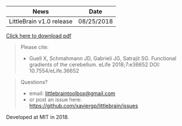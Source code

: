 | News        | Date           |
| ------------- |:-------------:|
| LittleBrain v1.0 release| 08/25/2018 |


[Click here to download pdf](https://github.com/xaviergp/littlebrain/blob/master/LittleBrain_v1_Manual.pdf)

> Please cite:
> - Guell X, Schmahmann JD, Gabrieli JG, Satrajit SG. Functional gradients of the cerebellum. eLife 2018;7:e36652 DOI: 10.7554/eLife.36652


> Questions?
> - email: littlebraintoolbox@gmail.com
> - or post an issue here: https://github.com/xaviergp/littlebrain/issues

Developed at MIT in 2018.
